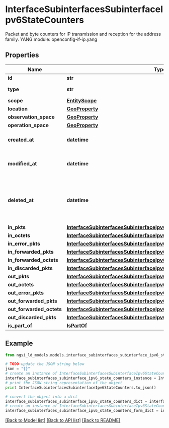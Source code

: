 # InterfaceSubinterfacesSubinterfaceIpv6StateCounters

Packet and byte counters for IP transmission and reception for the address family.  YANG module: openconfig-if-ip.yang 

## Properties

Name | Type | Description | Notes
------------ | ------------- | ------------- | -------------
**id** | **str** | Entity id.  | [optional] 
**type** | **str** | NGSI-LD Entity identifier. It has to be InterfaceSubinterfacesSubinterfaceIpv6StateCounters. | [default to 'InterfaceSubinterfacesSubinterfaceIpv6StateCounters']
**scope** | [**EntityScope**](EntityScope.md) |  | [optional] 
**location** | [**GeoProperty**](GeoProperty.md) |  | [optional] 
**observation_space** | [**GeoProperty**](GeoProperty.md) |  | [optional] 
**operation_space** | [**GeoProperty**](GeoProperty.md) |  | [optional] 
**created_at** | **datetime** | Is defined as the temporal Property at which the Entity, Property or Relationship was entered into an NGSI-LD system.  | [optional] [readonly] 
**modified_at** | **datetime** | Is defined as the temporal Property at which the Entity, Property or Relationship was last modified in an NGSI-LD system, e.g. in order to correct a previously entered incorrect value.  | [optional] [readonly] 
**deleted_at** | **datetime** | Is defined as the temporal Property at which the Entity, Property or Relationship was deleted from an NGSI-LD system.  Entity deletion timestamp. See clause 4.8 It is only used in notifications reporting deletions and in the Temporal Representation of Entities (clause 4.5.6), Properties (clause 4.5.7), Relationships (clause 4.5.8) and LanguageProperties (clause 5.2.32).  | [optional] [readonly] 
**in_pkts** | [**InterfaceSubinterfacesSubinterfaceIpv6StateCountersInPkts**](InterfaceSubinterfacesSubinterfaceIpv6StateCountersInPkts.md) |  | [optional] 
**in_octets** | [**InterfaceSubinterfacesSubinterfaceIpv6StateCountersInOctets**](InterfaceSubinterfacesSubinterfaceIpv6StateCountersInOctets.md) |  | [optional] 
**in_error_pkts** | [**InterfaceSubinterfacesSubinterfaceIpv6StateCountersInErrorPkts**](InterfaceSubinterfacesSubinterfaceIpv6StateCountersInErrorPkts.md) |  | [optional] 
**in_forwarded_pkts** | [**InterfaceSubinterfacesSubinterfaceIpv6StateCountersInForwardedPkts**](InterfaceSubinterfacesSubinterfaceIpv6StateCountersInForwardedPkts.md) |  | [optional] 
**in_forwarded_octets** | [**InterfaceSubinterfacesSubinterfaceIpv6StateCountersInForwardedOctets**](InterfaceSubinterfacesSubinterfaceIpv6StateCountersInForwardedOctets.md) |  | [optional] 
**in_discarded_pkts** | [**InterfaceSubinterfacesSubinterfaceIpv6StateCountersInDiscardedPkts**](InterfaceSubinterfacesSubinterfaceIpv6StateCountersInDiscardedPkts.md) |  | [optional] 
**out_pkts** | [**InterfaceSubinterfacesSubinterfaceIpv6StateCountersOutPkts**](InterfaceSubinterfacesSubinterfaceIpv6StateCountersOutPkts.md) |  | [optional] 
**out_octets** | [**InterfaceSubinterfacesSubinterfaceIpv6StateCountersOutOctets**](InterfaceSubinterfacesSubinterfaceIpv6StateCountersOutOctets.md) |  | [optional] 
**out_error_pkts** | [**InterfaceSubinterfacesSubinterfaceIpv6StateCountersOutErrorPkts**](InterfaceSubinterfacesSubinterfaceIpv6StateCountersOutErrorPkts.md) |  | [optional] 
**out_forwarded_pkts** | [**InterfaceSubinterfacesSubinterfaceIpv6StateCountersOutForwardedPkts**](InterfaceSubinterfacesSubinterfaceIpv6StateCountersOutForwardedPkts.md) |  | [optional] 
**out_forwarded_octets** | [**InterfaceSubinterfacesSubinterfaceIpv6StateCountersOutForwardedOctets**](InterfaceSubinterfacesSubinterfaceIpv6StateCountersOutForwardedOctets.md) |  | [optional] 
**out_discarded_pkts** | [**InterfaceSubinterfacesSubinterfaceIpv6StateCountersOutDiscardedPkts**](InterfaceSubinterfacesSubinterfaceIpv6StateCountersOutDiscardedPkts.md) |  | [optional] 
**is_part_of** | [**IsPartOf**](IsPartOf.md) |  | 

## Example

```python
from ngsi_ld_models.models.interface_subinterfaces_subinterface_ipv6_state_counters import InterfaceSubinterfacesSubinterfaceIpv6StateCounters

# TODO update the JSON string below
json = "{}"
# create an instance of InterfaceSubinterfacesSubinterfaceIpv6StateCounters from a JSON string
interface_subinterfaces_subinterface_ipv6_state_counters_instance = InterfaceSubinterfacesSubinterfaceIpv6StateCounters.from_json(json)
# print the JSON string representation of the object
print InterfaceSubinterfacesSubinterfaceIpv6StateCounters.to_json()

# convert the object into a dict
interface_subinterfaces_subinterface_ipv6_state_counters_dict = interface_subinterfaces_subinterface_ipv6_state_counters_instance.to_dict()
# create an instance of InterfaceSubinterfacesSubinterfaceIpv6StateCounters from a dict
interface_subinterfaces_subinterface_ipv6_state_counters_form_dict = interface_subinterfaces_subinterface_ipv6_state_counters.from_dict(interface_subinterfaces_subinterface_ipv6_state_counters_dict)
```
[[Back to Model list]](../README.md#documentation-for-models) [[Back to API list]](../README.md#documentation-for-api-endpoints) [[Back to README]](../README.md)


